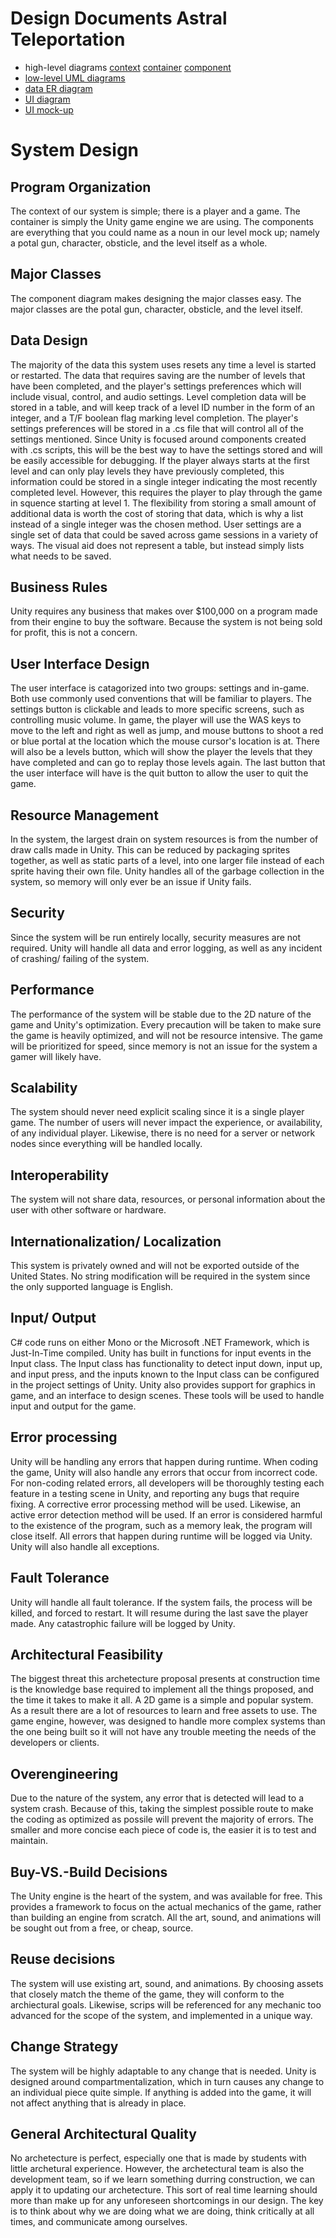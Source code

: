 # Design Documents Astral Teleportation

- high-level diagrams [context](https://cdn.discordapp.com/attachments/672319862902751232/810361571570090020/unknown.png) [container](https://cdn.discordapp.com/attachments/672319862902751232/810362380278038558/unknown.png) [component](https://cdn.discordapp.com/attachments/672319862902751232/810367995658108968/unknown.png)
- [low-level UML diagrams](https://cdn.discordapp.com/attachments/477667900111454218/810734970061455440/unknown.png)
- [data ER diagram](https://github.com/sounderdisc/POOPproject/blob/main/artifacts/DesignDocuments/ERD.png)
- [UI diagram](https://drive.google.com/file/d/1Eqcxoi1_-u2WgieiP-B5B0fkeOvHUEI7/view?usp=sharing)
- [UI mock-up](https://drive.google.com/file/d/1dMAj4dYYyvTMJUVLegpz6Mg5TUY13SVJ/view?usp=sharing)


# System Design

## Program Organization
The context of our system is simple; there is a player and a game. The container is simply the Unity game engine we are using. The components are everything that you could name as a noun in our level mock up; namely a potal gun, character, obsticle, and the level itself as a whole.

## Major Classes
The component diagram makes designing the major classes easy. The major classes are the potal gun, character, obsticle, and the level itself.

## Data Design
The majority of the data this system uses resets any time a level is started or restarted. The data that requires saving are the number of levels that have been completed, and the player's settings preferences which will include visual, control, and audio settings. 
Level completion data will be stored in a table, and will keep track of a level ID number in the form of an integer, and a T/F boolean flag marking level completion.
The player's settings preferences will be stored in a .cs file that will control all of the settings mentioned. Since Unity is focused around components created with .cs scripts, this will be the best way to have the settings stored and will be easily accessible for debugging. 
If the player always starts at the first level and can only play levels they have previously completed, this information could be stored in a single integer indicating the most recently completed level. However, this requires the player to play through the game in squence starting at level 1. The flexibility from storing a small amount of additional data is worth the cost of storing that data, which is why a list instead of a single integer was the chosen method.
User settings are a single set of data that could be saved across game sessions in a variety of ways. The visual aid does not represent a table, but instead simply lists what needs to be saved.

## Business Rules
Unity requires any business that makes over $100,000 on a program made from their engine to buy the software. Because the system is not being sold for profit, this is not a concern.

## User Interface Design
The user interface is catagorized into two groups: settings and in-game. Both use commonly used conventions that will be familiar to players. The settings button is clickable and leads to more specific screens, such as controlling music volume. In game, the player will use the WAS keys to move to the left and right as well as jump, and mouse buttons to shoot a red or blue portal at the location which the mouse cursor's location is at. There will also be a levels button, which will show the player the levels that they have completed and can go to replay those levels again. The last button that the user interface will have is the quit button to allow the user to quit the game.

## Resource Management
In the system, the largest drain on system resources is from the number of draw calls made in Unity. This can be reduced by packaging sprites together, as well as static parts of a level, into one larger file instead of each sprite having their own file. Unity handles all of the garbage collection in the system, so memory will only ever be an issue if Unity fails.

## Security
Since the system will be run entirely locally, security measures are not required. Unity will handle all data and error logging, as well as any incident of crashing/ failing of the system.

## Performance
The performance of the system will be stable due to the 2D nature of the game and Unity's optimization. Every precaution will be taken to make sure the game is heavily optimized, and will not be resource intensive. The game will be prioritized for speed, since memory is not an issue for the system a gamer will likely have.

## Scalability
The system should never need explicit scaling since it is a single player game. The number of users will never impact the experience, or availability, of any individual player. Likewise, there is no need for a server or network nodes since everything will be handled locally. 

## Interoperability
The system will not share data, resources, or personal information about the user with other software or hardware.

## Internationalization/ Localization
This system is privately owned and will not be exported outside of the United States. No string modification will be required in the system since the only supported language is English.

## Input/ Output
C# code runs on either Mono or the Microsoft .NET Framework, which is Just-In-Time compiled. Unity has built in functions for input events in the Input class. The Input class has functionality to detect input down, input up, and input press, and the inputs known to the Input class can be configured in the project settings of Unity. Unity also provides support for graphics in game, and an interface to design scenes. These tools will be used to handle input and output for the game.

## Error processing
Unity will be handling any errors that happen during runtime. When coding the game, Unity will also handle any errors that occur from incorrect code. For non-coding related errors, all developers will be thoroughly testing each feature in a testing scene in Unity, and reporting any bugs that require fixing. A corrective error processing method will be used. Likewise, an active error detection method will be used. If an error is considered harmful to the existence of the program, such as a memory leak, the program will close itself. All errors that happen during runtime will be logged via Unity. Unity will also handle all exceptions.

## Fault Tolerance
Unity will handle all fault tolerance. If the system fails, the process will be killed, and forced to restart. It will resume during the last save the player made. Any catastrophic failure will be logged by Unity.

## Architectural Feasibility
The biggest threat this archetecture proposal presents at construction time is the knowledge base required to implement all the things proposed, and the time it takes to make it all. A 2D game is a simple and popular system. As a result there are a lot of resources to learn and free assets to use. The game engine, however, was designed to handle more complex systems than the one being built so it will not have any trouble meeting the needs of the developers or clients.

## Overengineering
Due to the nature of the system, any error that is detected will lead to a system crash. Because of this, taking the simplest possible route to make the coding as optimized as possile will prevent the majority of errors. The smaller and more concise each piece of code is, the easier it is to test and maintain.

## Buy-VS.-Build Decisions
The Unity engine is the heart of the system, and was available for free. This provides a framework to focus on the actual mechanics of the game, rather than building an engine from scratch. All the art, sound, and animations will be sought out from a free, or cheap, source.

## Reuse decisions
The system will use existing art, sound, and animations. By choosing assets that closely match the theme of the game, they will conform to the archiectural goals. Likewise, scrips will be referenced for any mechanic too advanced for the scope of the system, and implemented in a unique way.

## Change Strategy
The system will be highly adaptable to any change that is needed. Unity is designed around compartmentalization, which in turn causes any change to an individual piece quite simple. If anything is added into the game, it will not affect anything that is already in place.

## General Architectural Quality
No archetecture is perfect, especially one that is made by students with little archetural experience. However, the archetectural team is also the development team, so if we learn something durring construction, we can apply it to updating our archetecture. This sort of real time learning should more than make up for any unforeseen shortcomings in our design. The key is to think about why we are doing what we are doing, think critically at all times, and communicate among ourselves.
